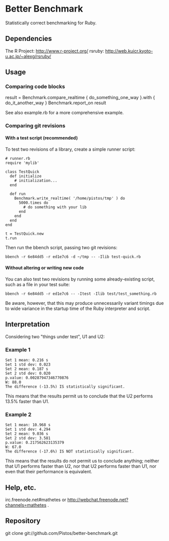 # Better Benchmark

Statistically correct benchmarking for Ruby.

## Dependencies

The R Project: http://www.r-project.org/
rsruby: http://web.kuicr.kyoto-u.ac.jp/~alexg/rsruby/

## Usage

### Comparing code blocks

result = Benchmark.compare_realtime {
  do_something_one_way
}.with {
  do_it_another_way
}
Benchmark.report_on result

See also example.rb for a more comprehensive example.

### Comparing git revisions

#### With a test script (recommended)

To test two revisions of a library, create a simple runner script:

    # runner.rb
    require 'mylib'

    class TestQuick
      def initialize
        # initialization...
      end

      def run
        Benchmark.write_realtime( '/home/pistos/tmp' ) do
          5000.times do
            # do something with your lib
          end
        end
      end
    end

    t = TestQuick.new
    t.run

Then run the bbench script, passing two git revisions:

    bbench -r 6e84dd5 -r ed1e7c6 -d ~/tmp -- -Ilib test-quick.rb

#### Without altering or writing new code

You can also test two revisions by running some already-existing script,
such as a file in your test suite:

    bbench -r 6e84dd5 -r ed1e7c6 -- -Itest -Ilib test/test_something.rb

Be aware, however, that this may produce unnecessarily variant timings due to
wide variance in the startup time of the Ruby interpreter and script.

## Interpretation

Considering two "things under test", U1 and U2:

### Example 1

    Set 1 mean: 0.216 s
    Set 1 std dev: 0.023
    Set 2 mean: 0.187 s
    Set 2 std dev: 0.020
    p.value: 0.00287947346770876
    W: 88.0
    The difference (-13.5%) IS statistically significant.

This means that the results permit us to conclude that the U2 performs 13.5%
faster than U1.

### Example 2

    Set 1 mean: 10.968 s
    Set 1 std dev: 4.294
    Set 2 mean: 9.036 s
    Set 2 std dev: 3.581
    p.value: 0.217562623135379
    W: 67.0
    The difference (-17.6%) IS NOT statistically significant.

This means that the results do not permit us to conclude anything; neither that
U1 performs faster than U2, nor that U2 performs faster than U1, nor even that
their performance is equivalent.

## Help, etc.

irc.freenode.net#mathetes or http://webchat.freenode.net?channels=mathetes .

## Repository

git clone git://github.com/Pistos/better-benchmark.git
